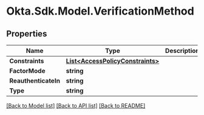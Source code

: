 # Okta.Sdk.Model.VerificationMethod

## Properties

Name | Type | Description | Notes
------------ | ------------- | ------------- | -------------
**Constraints** | [**List&lt;AccessPolicyConstraints&gt;**](AccessPolicyConstraints.md) |  | [optional] 
**FactorMode** | **string** |  | [optional] 
**ReauthenticateIn** | **string** |  | [optional] 
**Type** | **string** |  | [optional] 

[[Back to Model list]](../README.md#documentation-for-models) [[Back to API list]](../README.md#documentation-for-api-endpoints) [[Back to README]](../README.md)

